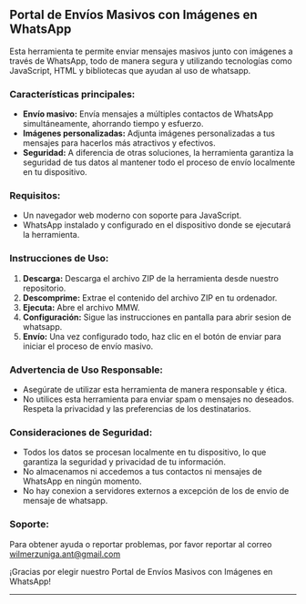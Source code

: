 ## Portal de Envíos Masivos con Imágenes en WhatsApp

Esta herramienta te permite enviar mensajes masivos junto con imágenes a través de WhatsApp, todo de manera segura y utilizando tecnologías como JavaScript, HTML y bibliotecas que ayudan al uso de whatsapp. 

### Características principales:

- **Envío masivo:** Envía mensajes a múltiples contactos de WhatsApp simultáneamente, ahorrando tiempo y esfuerzo.
- **Imágenes personalizadas:** Adjunta imágenes personalizadas a tus mensajes para hacerlos más atractivos y efectivos.
- **Seguridad:** A diferencia de otras soluciones, la herramienta garantiza la seguridad de tus datos al mantener todo el proceso de envío localmente en tu dispositivo.

### Requisitos:

- Un navegador web moderno con soporte para JavaScript.
- WhatsApp instalado y configurado en el dispositivo donde se ejecutará la herramienta.

### Instrucciones de Uso:

1. **Descarga:** Descarga el archivo ZIP de la herramienta desde nuestro repositorio.
2. **Descomprime:** Extrae el contenido del archivo ZIP en tu ordenador.
3. **Ejecuta:** Abre el archivo MMW.
4. **Configuración:** Sigue las instrucciones en pantalla para abrir sesion de whatsapp.
5. **Envío:** Una vez configurado todo, haz clic en el botón de enviar para iniciar el proceso de envío masivo.

### Advertencia de Uso Responsable:

- Asegúrate de utilizar esta herramienta de manera responsable y ética.
- No utilices esta herramienta para enviar spam o mensajes no deseados. Respeta la privacidad y las preferencias de los destinatarios.

### Consideraciones de Seguridad:

- Todos los datos se procesan localmente en tu dispositivo, lo que garantiza la seguridad y privacidad de tu información.
- No almacenamos ni accedemos a tus contactos ni mensajes de WhatsApp en ningún momento.
- No hay conexion a servidores externos a excepción de los de envio de mensaje de whatsapp.

### Soporte:

Para obtener ayuda o reportar problemas, por favor reportar al correo wilmerzuniga.ant@gmail.com

¡Gracias por elegir nuestro Portal de Envíos Masivos con Imágenes en WhatsApp!

---
